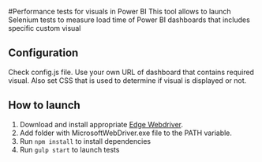 #Performance tests for visuals in Power BI
This tool allows to launch Selenium tests to measure load time of Power BI dashboards that includes specific custom visual

## Configuration
Check config.js file.
Use your own URL of dashboard that contains required visual. Also set CSS that is used to determine if visual is displayed or not.

## How to launch
1. Download and install appropriate [Edge Webdriver](https://developer.microsoft.com/en-us/microsoft-edge/tools/webdriver/). 
2. Add folder with MicrosoftWebDriver.exe file to the PATH variable.
3. Run `npm install` to install dependencies
4. Run `gulp start` to launch tests
